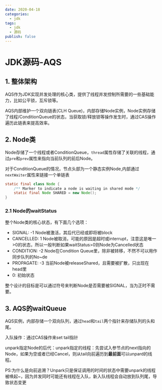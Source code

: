 ```yaml
---
date: 2020-04-18
categories:
  - jdk
tags:
  - jdk
  - 源码
publish: false
---
```


# JDK源码-AQS

## 1. 整体架构

AQS作为JDK实现并发处理的核心类，提供了线程并发控制所需要的一些基础能力，比如公平锁，互斥锁等。

AQS内部维护一个双向链表(CLH Queue)，内部存储Node实例，Node实例存储了线程/ConditionQueue的状态，当获取锁/释放锁等操作发生时，通过CAS操作遍历此链表来提高效率。

## 2. Node类

Node存储了一个线程或者ConditionQueue，```thread```属性存储了关联的线程，通过```pre```和```prev```属性来指向当前队列的前后Node。

对于ConditionQueue的情况，节点头部为一个静态实例Node,内部通过```nextWaiter```属性来链接一个单链表

```java
static final class Node {
    /** Marker to indicate a node is waiting in shared mode */
    static final Node SHARED = new Node();
}
```

### 2.1 Node的waitStatus

整个Node类的核心状态，有下面几个选项：

- SIGNAL: -1 Node被激活，其后代已经或即将被block
- CANCELLED: 1 Node被取消，可能的原因是超时或interrupt，注意这是唯一>0的状态，所以一般判断如果waitStatus>0则Node为Cancelled状态
- CONDITION: -2 Node在Condition Queue里，除非被转移，不然不可以用作同步队列的No~de
- PROPAGATE: -3 当前Node被releaseShared，且需要被扩散，只出现在head里
- 0: 初始状态

整个设计的目标是可以通过符号来判断Node是否需要被SIGNAL，当为正时不需要。

## 3. AQS的waitQueue

AQS实例，内部存储一个双向队列，通过```head```和```tail```两个指针来存储队列的头和尾。

入队操作：通过CAS操作来set tail指针

unpark指定Node的后代：unpark指定的线程：先尝试入参节点的next指向的Node，如果为空或者已经Cancel，则从tail向前遍历到**最前面**可以unpard的线程。

PS:为什么是向前追溯？Unpark只是保证调用的时间的状态中需要unpark的线程被唤起~，因为并发同时可能还有线程在入队，新入队线程会自动放到队列尾，导致状态变更
